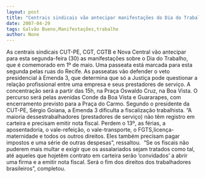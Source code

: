 ```yaml
---
layout: post
title: "Centrais sindicais vão antecipar manifestações do Dia do Trabalho"
date: 2007-04-29
tags: Galvão Bueno,Manifestações,trabalho
author: None
---
```

As centrais sindicais&nbsp;CUT-PE,&nbsp;CGT, CGTB e Nova Central vão antecipar para esta segunda-feira (30)&nbsp;as manifestações sobre o Dia do Trabalho, que é comemorado em 1º de maio.
Uma&nbsp;passeata está marcada para esta segunda pelas&nbsp;ruas do Recife. As passeatas vão defender o veto presidencial à&nbsp;Emenda 3, que&nbsp;determina que só a Justiça pode questionar a relação profissional entre uma empresa e seus prestadores de serviço.
A concentração será a partir das 15h, na Praça Oswaldo Cruz, na Boa Vista.&nbsp;O percurso será pelas avenidas Conde da Boa Vista e Guararapes, com encerramento previsto para a Praça do Carmo.  Segundo o&nbsp;presidente da CUT-PE, Sérgio Goiana, a Emenda 3 dificulta a fiscalização trabalhista. “A maioria dessestrabalhadores (prestadores de serviço) não têm registro em carteira e precisam emitir nota fiscal. Perdem o 13º, as férias, a aposentadoria, o vale-refeição, o vale-transporte, o FGTS,licença-maternidade e todos os outros direitos. Eles também precisam pagar impostos e uma série de outras despesas”, ressaltou.&nbsp;&nbsp;“Se os fiscais não puderem mais multar e exigir que os assalariados sejam tratados como tal, até aqueles que hojetêm contrato em carteira serão ‘convidados’ a abrir uma firma e a emitir nota fiscal. Será o fim dos direitos dos trabalhadores brasileiros”, completou. 